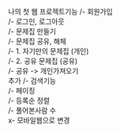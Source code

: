나의 첫 웹 프로젝트기능 
	/- 회원가입                              
	/- 로그인, 로그아웃                       
	/- 문제집 만들기                        
  /- 문제집 공유, 해체                   
	/- 1. 자기만의 문제집 (개인)         
	/- 2. 공유 문제집 (공유)               
	/- 공유 -> 개인가져오기              
추가
	/- 검색기능                               
	/- 페이징                                 
	/- 등록순 정렬                           
	/- 풀어본사람 수                        
	x- 모바일웹으로 변경             
